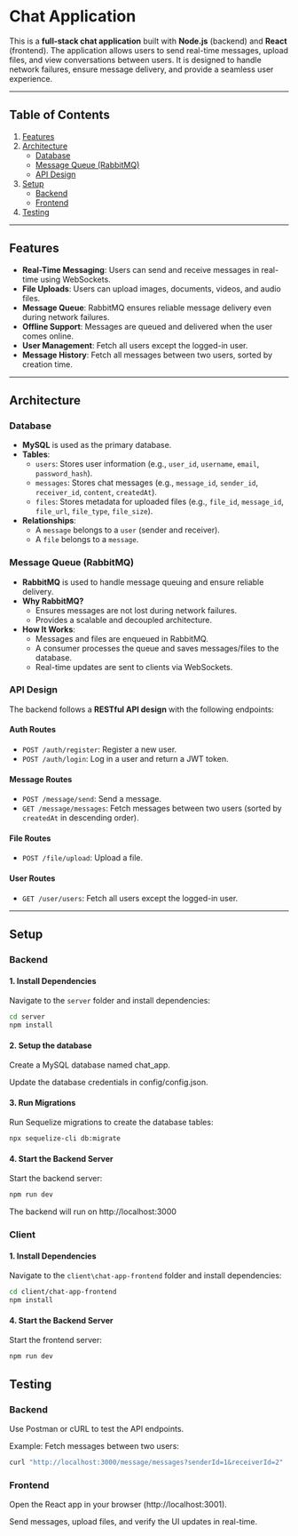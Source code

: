 # Chat Application

This is a **full-stack chat application** built with **Node.js** (backend) and **React** (frontend). The application allows users to send real-time messages, upload files, and view conversations between users. It is designed to handle network failures, ensure message delivery, and provide a seamless user experience.

---

## Table of Contents

1. [Features](#features)
2. [Architecture](#architecture)
   - [Database](#database)
   - [Message Queue (RabbitMQ)](#message-queue-rabbitmq)
   - [API Design](#api-design)
3. [Setup](#setup)
   - [Backend](#backend)
   - [Frontend](#frontend)
4. [Testing](#testing)

---

## Features

- **Real-Time Messaging**: Users can send and receive messages in real-time using WebSockets.
- **File Uploads**: Users can upload images, documents, videos, and audio files.
- **Message Queue**: RabbitMQ ensures reliable message delivery even during network failures.
- **Offline Support**: Messages are queued and delivered when the user comes online.
- **User Management**: Fetch all users except the logged-in user.
- **Message History**: Fetch all messages between two users, sorted by creation time.

---

## Architecture

### Database
- **MySQL** is used as the primary database.
- **Tables**:
  - `users`: Stores user information (e.g., `user_id`, `username`, `email`, `password_hash`).
  - `messages`: Stores chat messages (e.g., `message_id`, `sender_id`, `receiver_id`, `content`, `createdAt`).
  - `files`: Stores metadata for uploaded files (e.g., `file_id`, `message_id`, `file_url`, `file_type`, `file_size`).
- **Relationships**:
  - A `message` belongs to a `user` (sender and receiver).
  - A `file` belongs to a `message`.

### Message Queue (RabbitMQ)
- **RabbitMQ** is used to handle message queuing and ensure reliable delivery.
- **Why RabbitMQ?**
  - Ensures messages are not lost during network failures.
  - Provides a scalable and decoupled architecture.
- **How It Works**:
  - Messages and files are enqueued in RabbitMQ.
  - A consumer processes the queue and saves messages/files to the database.
  - Real-time updates are sent to clients via WebSockets.

### API Design
The backend follows a **RESTful API design** with the following endpoints:

#### **Auth Routes**
- `POST /auth/register`: Register a new user.
- `POST /auth/login`: Log in a user and return a JWT token.

#### **Message Routes**
- `POST /message/send`: Send a message.
- `GET /message/messages`: Fetch messages between two users (sorted by `createdAt` in descending order).

#### **File Routes**
- `POST /file/upload`: Upload a file.

#### **User Routes**
- `GET /user/users`: Fetch all users except the logged-in user.

---

## Setup

### Backend

#### **1. Install Dependencies**
Navigate to the `server` folder and install dependencies:
```bash
cd server
npm install
```

#### **2. Setup the database**
Create a MySQL database named chat_app.

Update the database credentials in config/config.json.

#### **3. Run Migrations**
Run Sequelize migrations to create the database tables:

```bash
npx sequelize-cli db:migrate
```

#### **4. Start the Backend Server**
Start the backend server:

```bash
npm run dev
```
The backend will run on http://localhost:3000

### Client

#### **1. Install Dependencies**
Navigate to the `client\chat-app-frontend` folder and install dependencies:
```bash
cd client/chat-app-frontend
npm install
```

#### **4. Start the Backend Server**
Start the frontend server:

```bash
npm run dev
```

## Testing

### Backend
Use Postman or cURL to test the API endpoints.

Example: Fetch messages between two users:

```bash
curl "http://localhost:3000/message/messages?senderId=1&receiverId=2"
```
### Frontend
Open the React app in your browser (http://localhost:3001).

Send messages, upload files, and verify the UI updates in real-time.